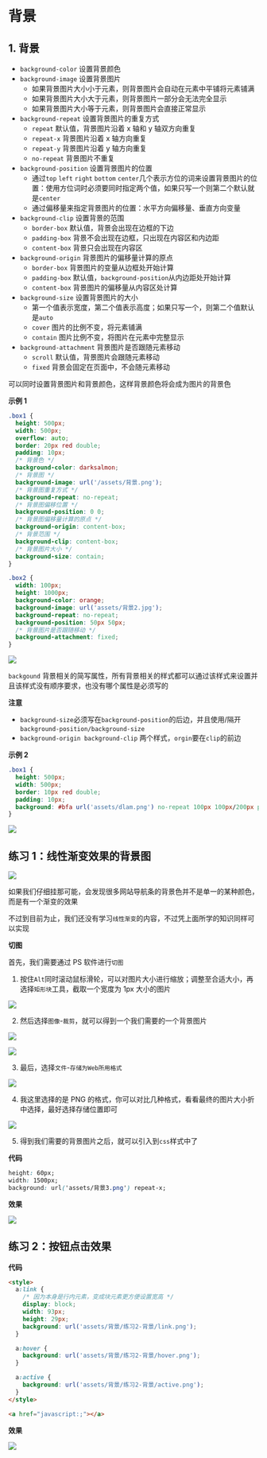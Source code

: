 # 背景

## 1. 背景

- `background-color` 设置背景颜色
- `background-image` 设置背景图片
  - 如果背景图片大小小于元素，则背景图片会自动在元素中平铺将元素铺满
  - 如果背景图片大小大于元素，则背景图片一部分会无法完全显示
  - 如果背景图片大小等于元素，则背景图片会直接正常显示
- `background-repeat` 设置背景图片的重复方式
  - `repeat` 默认值，背景图片沿着 x 轴和 y 轴双方向重复
  - `repeat-x` 背景图片沿着 x 轴方向重复
  - `repeat-y` 背景图片沿着 y 轴方向重复
  - `no-repeat` 背景图片不重复
- `background-position` 设置背景图片的位置
  - 通过`top` `left` `right` `bottom` `center`几个表示方位的词来设置背景图片的位置：使用方位词时必须要同时指定两个值，如果只写一个则第二个默认就是`center`
  - 通过偏移量来指定背景图片的位置：水平方向偏移量、垂直方向变量
- `background-clip` 设置背景的范围
  - `border-box` 默认值，背景会出现在边框的下边
  - `padding-box` 背景不会出现在边框，只出现在内容区和内边距
  - `content-box` 背景只会出现在内容区
- `background-origin` 背景图片的偏移量计算的原点
  - `border-box` 背景图片的变量从边框处开始计算
  - `padding-box` 默认值，`background-position`从内边距处开始计算
  - `content-box` 背景图片的偏移量从内容区处计算
- `background-size` 设置背景图片的大小
  - 第一个值表示宽度，第二个值表示高度；如果只写一个，则第二个值默认是`auto`
  - `cover` 图片的比例不变，将元素铺满
  - `contain` 图片比例不变，将图片在元素中完整显示
- `background-attachment` 背景图片是否跟随元素移动
  - `scroll` 默认值，背景图片会跟随元素移动
  - `fixed` 背景会固定在页面中，不会随元素移动

可以同时设置背景图片和背景颜色，这样背景颜色将会成为图片的背景色

**示例 1**

```css
.box1 {
  height: 500px;
  width: 500px;
  overflow: auto;
  border: 20px red double;
  padding: 10px;
  /* 背景色 */
  background-color: darksalmon;
  /* 背景图 */
  background-image: url('/assets/背景.png');
  /* 背景图重复方式 */
  background-repeat: no-repeat;
  /* 背景图偏移位置 */
  background-position: 0 0;
  /* 背景图偏移量计算的原点 */
  background-origin: content-box;
  /* 背景范围 */
  background-clip: content-box;
  /* 背景图片大小 */
  background-size: contain;
}

.box2 {
  width: 100px;
  height: 1000px;
  background-color: orange;
  background-image: url('assets/背景2.jpg');
  background-repeat: no-repeat;
  background-position: 50px 50px;
  /* 背景图片是否跟随移动 */
  background-attachment: fixed;
}
```

![](https://img-blog.csdnimg.cn/img_convert/9f806f08854b47c21d02d5c23ed805a7.gif#crop=0&crop=0&crop=1&crop=1&id=oaPc9&originalType=binary&ratio=1&rotation=0&showTitle=false&status=done&style=none&title=)

`backgound` 背景相关的简写属性，所有背景相关的样式都可以通过该样式来设置并且该样式没有顺序要求，也没有哪个属性是必须写的

**注意**

- `background-size`必须写在`background-position`的后边，并且使用/隔开`background-position/background-size`
- `background-origin background-clip` 两个样式，`orgin`要在`clip`的前边

**示例 2**

```css
.box1 {
  height: 500px;
  width: 500px;
  border: 10px red double;
  padding: 10px;
  background: #bfa url('assets/dlam.png') no-repeat 100px 100px/200px padding-box content-box;
}
```

![](https://img-blog.csdnimg.cn/img_convert/e469a4b629a9d0a42bacbf69b4a88ca2.png#crop=0&crop=0&crop=1&crop=1&id=i9BZ2&originalType=binary&ratio=1&rotation=0&showTitle=false&status=done&style=none&title=)

## 练习 1：线性渐变效果的背景图

![](https://img-blog.csdnimg.cn/img_convert/12dbf45389452852cdb04ac7b87e5946.png#crop=0&crop=0&crop=1&crop=1&id=FALBW&originalType=binary&ratio=1&rotation=0&showTitle=false&status=done&style=none&title=)

如果我们仔细挂那可能，会发现很多网站导航条的背景色并不是单一的某种颜色，而是有一个渐变的效果

不过到目前为止，我们还没有学习`线性渐变`的内容，不过凭上面所学的知识同样可以实现

**切图**

首先，我们需要通过 PS 软件进行`切图`

1. 按住`Alt`同时滚动鼠标滑轮，可以对图片大小进行缩放；调整至合适大小，再选择`矩形块`工具，截取一个宽度为 1px 大小的图片

![](https://img-blog.csdnimg.cn/img_convert/9cf933089851d88ab149afbd2a09ffca.png#crop=0&crop=0&crop=1&crop=1&id=bvn4q&originalType=binary&ratio=1&rotation=0&showTitle=false&status=done&style=none&title=)

2. 然后选择`图像`-`裁剪`，就可以得到一个我们需要的一个背景图片

![](https://img-blog.csdnimg.cn/img_convert/99c888010d9f623899d7c21059dd1f60.png#crop=0&crop=0&crop=1&crop=1&id=tnNMp&originalType=binary&ratio=1&rotation=0&showTitle=false&status=done&style=none&title=)

![](https://img-blog.csdnimg.cn/img_convert/ea1f3a686a6f538d0bd7b221952ec4a7.png#crop=0&crop=0&crop=1&crop=1&id=GtcCD&originalType=binary&ratio=1&rotation=0&showTitle=false&status=done&style=none&title=)

3. 最后，选择`文件`-`存储为Web所用格式`

![](https://img-blog.csdnimg.cn/img_convert/db062cd60f46f94d2829f9601866ae99.png#crop=0&crop=0&crop=1&crop=1&id=WafJ5&originalType=binary&ratio=1&rotation=0&showTitle=false&status=done&style=none&title=)

4. 我这里选择的是 PNG 的格式，你可以对比几种格式，看看最终的图片大小折中选择，最好选择存储位置即可

![](https://img-blog.csdnimg.cn/img_convert/1e51da62eaaa95c55273289aba15decd.png#crop=0&crop=0&crop=1&crop=1&id=zMNwj&originalType=binary&ratio=1&rotation=0&showTitle=false&status=done&style=none&title=)

5. 得到我们需要的背景图片之后，就可以引入到`css`样式中了

**代码**

```css
height: 60px;
width: 1500px;
background: url('assets/背景3.png') repeat-x;
```

**效果**

![](https://img-blog.csdnimg.cn/img_convert/eb584be8969046de24bbf44e29a30a22.png#crop=0&crop=0&crop=1&crop=1&id=kOJ6V&originalType=binary&ratio=1&rotation=0&showTitle=false&status=done&style=none&title=)

## 练习 2：按钮点击效果

**代码**

```html
<style>
  a:link {
    /* 因为本身是行内元素，变成块元素更方便设置宽高 */
    display: block;
    width: 93px;
    height: 29px;
    background: url('assets/背景/练习2-背景/link.png');
  }

  a:hover {
    background: url('assets/背景/练习2-背景/hover.png');
  }

  a:active {
    background: url('assets/背景/练习2-背景/active.png');
  }
</style>

<a href="javascript:;"></a>
```

**效果**

![](https://img-blog.csdnimg.cn/img_convert/2f9fc038af13642f79b96a76a02b710f.gif#crop=0&crop=0&crop=1&crop=1&id=JVO3J&originalType=binary&ratio=1&rotation=0&showTitle=false&status=done&style=none&title=)
